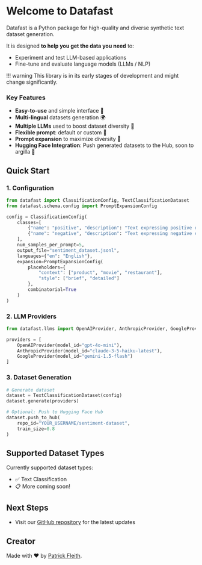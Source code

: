 # Welcome to Datafast

Datafast is a Python package for high-quality and diverse synthetic text dataset generation. 

It is designed **to help you get the data you need** to:

* Experiment and test LLM-based applications
* Fine-tune and evaluate language models (LLMs / NLP)

!!! warning
    This library is in its early stages of development and might change significantly.

### Key Features

* **Easy-to-use** and simple interface 🚀
* **Multi-lingual** datasets generation 🌍
* **Multiple LLMs** used to boost dataset diversity 🤖
* **Flexible prompt**: default or custom 📝
* **Prompt expansion** to maximize diversity 🔄
* **Hugging Face Integration**: Push generated datasets to the Hub, soon to argilla 🤗

## Quick Start

### 1. Configuration
```python
from datafast import ClassificationConfig, TextClassificationDataset
from datafast.schema.config import PromptExpansionConfig

config = ClassificationConfig(
    classes=[
        {"name": "positive", "description": "Text expressing positive emotions or approval"},
        {"name": "negative", "description": "Text expressing negative emotions or criticism"}
    ],
    num_samples_per_prompt=5,
    output_file="sentiment_dataset.jsonl",
    languages={"en": "English"},
    expansion=PromptExpansionConfig(
        placeholders={
            "context": ["product", "movie", "restaurant"],
            "style": ["brief", "detailed"]
        },
        combinatorial=True
    )
)
```

### 2. LLM Providers
```python
from datafast.llms import OpenAIProvider, AnthropicProvider, GoogleProvider

providers = [
    OpenAIProvider(model_id="gpt-4o-mini"),
    AnthropicProvider(model_id="claude-3-5-haiku-latest"),
    GoogleProvider(model_id="gemini-1.5-flash")
]
```

### 3. Dataset Generation
```python
# Generate dataset
dataset = TextClassificationDataset(config)
dataset.generate(providers)

# Optional: Push to Hugging Face Hub
dataset.push_to_hub(
    repo_id="YOUR_USERNAME/sentiment-dataset",
    train_size=0.8
)
```

## Supported Dataset Types

Currently supported dataset types:

* ✅ Text Classification
* 📋 More coming soon!

## Next Steps

* Visit our [GitHub repository](https://github.com/patrickfleith/datafast) for the latest updates

## Creator

Made with ❤️ by [Patrick Fleith](https://www.linkedin.com/in/patrick-fleith/).
